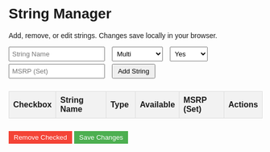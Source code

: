 <html lang="en">
<head>
  <meta charset="UTF-8">
  <meta name="viewport" content="width=device-width, initial-scale=1.0">
  <title>String Manager</title>
  <style>
    body { font-family: Arial, sans-serif; margin: 20px; }
    table { border-collapse: collapse; width: 100%; margin-bottom: 20px; }
    th, td { border: 1px solid #ddd; padding: 8px; text-align: left; }
    th { background-color: #f2f2f2; cursor: pointer; }
    th:hover { background-color: #ddd; }
    form { margin-bottom: 20px; }
    input[type="text"], select { margin-right: 10px; padding: 5px; }
    button { padding: 5px 10px; margin: 5px 0; }
    .remove-btn { background-color: #f44336; color: white; border: none; cursor: pointer; }
    .save-btn { background-color: #4CAF50; color: white; border: none; cursor: pointer; }
    .sort-arrow { margin-left: 5px; }
    .review { display: none; margin-top: 5px; padding: 5px; border: 1px solid #ccc; background: #f9f9f9; max-width: 300px; }
    a { color: #0066cc; text-decoration: none; }
    a:hover { text-decoration: underline; }
  </style>
</head>
<body>
  <h1> String Manager</h1>
  <p>Add, remove, or edit strings. Changes save locally in your browser.</p>

  <form id="addForm">
    <input type="text" id="stringName" placeholder="String Name" required>
    <select id="type">
      <option value="Multi">Multi</option>
      <option value="Syn">Synthetic</option>
      <option value="Poly">Poly</option>
      <option value="Natural Gut">Natural Gut</option>
    </select>
    <select id="available">
      <option value="Yes">Yes</option>
      <option value="No">No</option>
      <option value="Limited">Limited</option>
    </select>
    <input type="text" id="msrp" placeholder="MSRP (Set)" required>
    <button type="submit">Add String</button>
  </form>

  <table id="stringTable">
    <thead>
      <tr>
        <th>Checkbox</th>
        <th onclick="sortTable(1)">String Name<span id="sortNameArrow" class="sort-arrow"></span></th>
        <th onclick="sortTable(2)">Type<span id="sortTypeArrow" class="sort-arrow"></span></th>
        <th>Available</th>
        <th>MSRP (Set)</th>
        <th>Actions</th>
      </tr>
    </thead>
    <tbody>
      <!-- Strings will be loaded here -->
    </tbody>
  </table>

  <button class="remove-btn" onclick="removeChecked()">Remove Checked</button>
  <button class="save-btn" onclick="saveChanges()">Save Changes</button>

  <script>
    let strings = JSON.parse(localStorage.getItem('timStringList')) || [
      { name: "Wilson Poly Last", type: "Poly", available: "No", msrp: "$8.00 (est.)" },
      { name: "Asics Resolution 16", type: "Poly", available: "Yes", msrp: "$12.95" },
      { name: "Gamma Octo TNT", type: "Poly", available: "Yes", msrp: "$14.95" },
      { name: "Babolat Conquest", type: "Poly", available: "Yes", msrp: "$15.95" },
      { name: "Babolat N.vy", type: "Syn", available: "Limited", msrp: "$7.50 (est.)" },
      { name: "Babolat Xcel", type: "Multi", available: "Yes", msrp: "$18.95" },
      { name: "Head Velocity MLT", type: "Multi", available: "Yes", msrp: "$11.95" },
      { name: "Head FXP", type: "Syn", available: "Yes", msrp: "$9.95" },
      { name: "Head FXP Tour", type: "Syn", available: "Yes", msrp: "$10.95" },
      { name: "Premier Control 15", type: "Poly", available: "Yes", msrp: "$13.95" },
      { name: "Premier Tour XC", type: "Poly", available: "Yes", msrp: "$14.95" },
      { name: "Prince Synthetic Gut with Duraflex", type: "Syn", available: "Yes", msrp: "$7.95" },
      { name: "Prince Synthetic Gut 15L", type: "Syn", available: "Yes", msrp: "$6.95" },
      { name: "Head Intellistring", type: "Syn", available: "Limited", msrp: "$8.50 (est.)" },
      { name: "Kirschbaum Super Smash", type: "Multi", available: "Yes", msrp: "$13.95" },
      { name: "Kirschbaum Synthetic Gut", type: "Syn", available: "Yes", msrp: "$6.50" },
      { name: "Bluestar Multi Filament", type: "Multi", available: "Yes", msrp: "$17.95" },
      { name: "Tourna Premier Poly", type: "Poly", available: "Yes", msrp: "$12.95" },
      { name: "Wilson Shock Shield 16", type: "Syn", available: "Yes", msrp: "$8.95" },
      { name: "Wilson Shock Shield 17", type: "Syn", available: "Yes", msrp: "$8.95" },
      { name: "Wilson NXT with Duramax 15", type: "Multi", available: "Yes", msrp: "$21.95" },
      { name: "Wilson Hyperlast", type: "Poly", available: "No", msrp: "$9.00 (est.)" },
      { name: "Wilson Super Spin 16", type: "Multi", available: "No", msrp: "$10.00 (est.)" },
      { name: "Wilson Hollowcore 16", type: "Syn", available: "Limited", msrp: "$7.50 (est.)" },
      { name: "Wilson Synthetic Gut Extreme", type: "Syn", available: "Yes", msrp: "$7.95" },
      { name: "Wilson Extreme Octane", type: "Syn", available: "Yes", msrp: "$7.50" },
      { name: "Wilson SGX", type: "Syn", available: "Yes", msrp: "$7.95" }
    ];

    let sortDirection = { 1: 'asc', 2: 'asc' }; // Column 1 (Name), Column 2 (Type)

    function renderTable() {
      const tbody = document.querySelector('#stringTable tbody');
      tbody.innerHTML = '';
      strings.forEach((str, index) => {
        const tr = document.createElement('tr');
        tr.innerHTML = `
          <td><input type="checkbox" class="checkbox" data-index="${index}"></td>
          <td><a href="#" onclick="showReview('${str.name}', event); return false;">${str.name}</a><div class="review" id="review-${str.name.replace(/ /g, '-')}" style="display:none;"></div></td>
          <td contenteditable="true" data-field="type">${str.type}</td>
          <td contenteditable="true" data-field="available">${str.available}</td>
          <td contenteditable="true" data-field="msrp">${str.msrp}</td>
          <td><button onclick="deleteRow(${index})">Delete</button></td>
        `;
        tbody.appendChild(tr);
      });
      updateSortArrows();
    }

    function sortTable(columnIndex) {
      const direction = sortDirection[columnIndex] === 'asc' ? 'desc' : 'asc';
      sortDirection[columnIndex] = direction;

      strings.sort((a, b) => {
        const valueA = columnIndex === 1 ? a.name.toLowerCase() : a.type.toLowerCase();
        const valueB = columnIndex === 1 ? b.name.toLowerCase() : b.type.toLowerCase();
        if (direction === 'asc') {
          return valueA.localeCompare(valueB);
        } else {
          return valueB.localeCompare(valueA);
        }
      });

      localStorage.setItem('timStringList', JSON.stringify(strings));
      renderTable();
    }

    function updateSortArrows() {
      const nameArrow = document.getElementById('sortNameArrow');
      const typeArrow = document.getElementById('sortTypeArrow');
      nameArrow.textContent = sortDirection[1] === 'asc' ? ' ↑' : ' ↓';
      typeArrow.textContent = sortDirection[2] === 'asc' ? ' ↑' : ' ↓';
    }

    function addString(e) {
      e.preventDefault();
      const newString = {
        name: document.getElementById('stringName').value,
        type: document.getElementById('type').value,
        available: document.getElementById('available').value,
        msrp: document.getElementById('msrp').value
      };
      strings.push(newString);
      localStorage.setItem('timStringList', JSON.stringify(strings));
      renderTable();
      addForm.reset();
    }

    function removeChecked() {
      const checkboxes = document.querySelectorAll('.checkbox:checked');
      const indices = Array.from(checkboxes).map(cb => parseInt(cb.dataset.index)).sort((a, b) => b - a);
      indices.forEach(index => strings.splice(index, 1));
      localStorage.setItem('timStringList', JSON.stringify(strings));
      renderTable();
    }

    function deleteRow(index) {
      strings.splice(index, 1);
      localStorage.setItem('timStringList', JSON.stringify(strings));
      renderTable();
    }

    function saveChanges() {
      const rows = document.querySelectorAll('#stringTable tbody tr');
      rows.forEach((row, index) => {
        const fields = row.querySelectorAll('[data-field]');
        fields.forEach(field => {
          strings[index][field.dataset.field] = field.textContent.trim();
        });
      });
      localStorage.setItem('timStringList', JSON.stringify(strings));
      alert('Changes saved!');
    }

    function showReview(stringName, event) {
      event.preventDefault();
      const reviewId = `review-${stringName.replace(/ /g, '-')}`;
      const reviewDiv = document.getElementById(reviewId);
      if (reviewDiv.style.display === 'none') {
        let reviewText = '';
        switch (stringName) {
          case 'Wilson Poly Last':
            reviewText = 'Wilson Poly Last, a discontinued polyester, offers solid control and durability, Users note a stiff feel, ideal for baseline play if stored well.';
            break;
          case 'Asics Resolution 16':
            reviewText = 'Asics Resolution 16, a polyester string, delivers excellent spin and control with decent durability. Players praise its crisp response, though it may feel harsh for some.';
            break;
          case 'Gamma Octo TNT':
            reviewText = 'Gamma Octo TNT, an octagonal polyester, is lauded for its spin potential and durability. Reviews highlight a firm feel, great for aggressive players seeking precision.';
            break;
          case 'Babolat Conquest':
            reviewText = 'Babolat Conquest, a polyester, provides strong control and spin with good tension maintenance. Users enjoy its bite, though it’s less arm-friendly for long sessions.';
            break;
          case 'Babolat N.vy':
            reviewText = 'Babolat N.Vy, a synthetic gut, offers a soft, arm-friendly feel with decent power. Limited availability makes it a niche choice, with users noting good value.';
            break;
          case 'Babolat Excel':
            reviewText = 'Babolat Excel, a multifilament, shines with comfort and power, mimicking natural gut. Reviews praise its plush feel, though durability is moderate for frequent play.';
            break;
          case 'Head Velocity MLT':
            reviewText = 'Head Velocity MLT, a multifilament, is known for its soft, comfortable play and good power. Players appreciate its arm-friendliness, with solid tension retention.';
            break;
          case 'Head FXP':
            reviewText = 'Head FXP, a synthetic gut, offers a balanced mix of power and control at a budget price. Users find it reliable for all-court play with decent durability.';
            break;
          case 'Head FXP Tour':
            reviewText = 'Head FXP Tour, an upgraded synthetic gut, provides enhanced comfort and control. Reviews highlight its versatility, though it’s less durable than polys.';
            break;
          case 'Premier Control 15':
            reviewText = 'Premier Control 15, a polyester, excels in precision and spin with a firm feel. Players note its durability, though it may lack power for some styles.';
            break;
          case 'Premier Tour XC':
            reviewText = 'Premier Tour XC, a polyester, offers great spin and control with solid durability. Users enjoy its crisp response, ideal for competitive baseline play.';
            break;
          case 'Prince Synthetic Gut with Duraflex':
            reviewText = 'Prince Synthetic Gut with Duraflex, a synthetic gut, delivers a soft feel with good power and durability. Reviews praise its value and all-around playability.';
            break;
          case 'Prince Synthetic Gut 15L':
            reviewText = 'Prince Synthetic Gut 15L, a heavier synthetic gut, provides a lively response with decent comfort. Users note its affordability, though durability varies.';
            break;
          case 'Head Intellistring':
            reviewText = 'Head Intellistring, a synthetic gut, offers a balanced play with moderate power. Limited stock feedback suggests it’s a solid, budget-friendly option.';
            break;
          case 'Kirschbaum Super Smash':
            reviewText = 'Kirschbaum Super Smash, a polyester, is favored for its spin and durability. Players love its aggressive bite, though it’s stiffer on the arm.';
            break;
          case 'Kirschbaum Synthetic Gut':
            reviewText = 'Kirschbaum Synthetic Gut, a budget synthetic, provides good power and comfort. Reviews highlight its value, with decent performance for casual play.';
            break;
          case 'Bluestar Multi Filament':
            reviewText = 'Bluestar Multi Filament, a multifilament, offers a soft, gut-like feel with excellent power. Users praise its comfort, though durability is average.';
            break;
          case 'Tourna Poly Premier':
            reviewText = 'Tourna Poly Premier, a polyester, delivers solid spin and control at a low cost. Players note its firmness, great for budget-conscious spin seekers.';
            break;
          case 'Tourna Premier Poly':
            reviewText = 'Tourna Premier Poly, a polyester, provides good spin and durability. Reviews commend its value, though it may feel harsh for some players.';
            break;
          case 'Wilson Shock Shield 16':
            reviewText = 'Wilson Shock Shield 16, a synthetic gut, offers vibration dampening with a soft feel. Users appreciate its comfort, ideal for arm protection.';
            break;
          case 'Wilson Shock Shield 17':
            reviewText = 'Wilson Shock Shield 17, a thinner synthetic gut, provides similar comfort with added feel. Reviews note its effectiveness for sensitive arms.';
            break;
          case 'Wilson NXT with Duramax 15':
            reviewText = 'Wilson NXT with Duramax 15, a multifilament, combines plush comfort with enhanced durability. Players love its power and gut-like response.';
            break;
          case 'Wilson Hyperlast':
            reviewText = 'Wilson Hyperlast, a discontinued polyester, offers control and durability. Users recall its firm feel, though age may affect performance.';
            break;
          case 'Wilson Super Spin 16':
            reviewText = 'Wilson Super Spin 16, a discontinued multifilament, excels in spin and comfort. Reviews highlight its hexagonal shape, though durability is limited.';
            break;
          case 'Wilson Hollowcore 16':
            reviewText = 'Wilson Hollowcore 16, a synthetic gut, provides a unique hollow design for power. Limited feedback suggests a soft, lively feel.';
            break;
          case 'Wilson Synthetic Gut Extreme':
            reviewText = 'Wilson Synthetic Gut Extreme, a synthetic gut, offers a crisp, durable play. Users praise its value and all-court performance.';
            break;
          case 'Wilson Extreme Octane':
            reviewText = 'Wilson Extreme Octane, a synthetic gut, delivers a lively response with good control. Reviews note its affordability and decent durability.';
            break;
          case 'Wilson SGX':
            reviewText = 'Wilson SGX, a synthetic gut, provides a balanced feel with vibrant colors. Users enjoy its versatility and budget-friendly price.';
            break;
          default:
            reviewText = 'No detailed review available for this string.';
        }
        reviewDiv.textContent = reviewText;
        reviewDiv.style.display = 'block';
      } else {
        reviewDiv.style.display = 'none';
      }
    }

    const addForm = document.getElementById('addForm');
    addForm.addEventListener('submit', addString);

    renderTable();
  </script>
</body>
</html>
